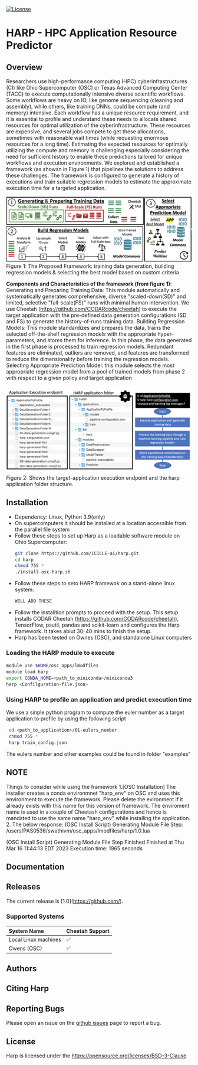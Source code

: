 [![License](https://img.shields.io/badge/License-BSD_3--Clause-blue.svg)](https://opensource.org/licenses/BSD-3-Clause)

HARP - HPC Application Resource Predictor
==============================================================

Overview
--------

Researchers use high-performance computing (HPC) cyberinfrastructures (CI) like Ohio Supercomputer (OSC) or Texas Advanced Computing Center (TACC) to execute computationally intensive diverse scientific workflows. Some workflows are heavy on IO, like genome sequencing (cleaning and assembly), while others, like training DNNs, could be compute (and memory) intensive. Each workflow has a unique resource requirement, and it is essential to profile and understand these needs to allocate shared resources for optimal utilization of the cyberinfrastructure. These resources are expensive, and several jobs compete to get these allocations, sometimes with reasonable wait times (while requesting enormous resources for a long time). Estimating the expected resources for optimally utilizing the compute and memory is challenging especially considering the need for sufficient history to enable these predictions tailored for unique workflows and execution environments. We explored and established a framework (as showsn in Figure 1) that pipelines the solutions to address these challenges. The framework is configured to generate a history of executions and train suitable regression models to estimate the approximate execution time for a targeted application.


<!-- 
![alt text](https://github.com/manikyaswathi/harp/tree/main/Documents/HARP_Pipeline.png?raw=true)

![alt text](https://github.com/manikyaswathi/harp/tree/main/Documents/Folder_Structure.png?raw=true)

 -->
 
 ![HARP Pipeline](Documents/HARP_Pipeline.png)
  Figure 1: The Proposed Framework: training data generation, building regression models & selecting the best model based on custom criteria
  
  
**Components and Characteristics of the framework (from figure 1)**:
Generating and Preparing Training Data: This module automatically and systematically generates comprehensive, diverse "scaled-down(SD)" and limited, selective "full-scale(FS)" runs with minimal human intervention. We use Cheetah (https://github.com/CODARcode/cheetah) to execute the target application with the pre-defined data generation configurations (SD and FS) to generate the history-of-runs training data.
Building Regression Models: This module standardizes and prepares the data, trains the selected off-the-shelf regression models with the appropriate hyper-parameters, and stores them for inference. In this phase, the data generated in the first phase is processed to train regression models. Redundant features are eliminated, outliers are removed, and features are transformed to reduce the dimensionality before training the regression models. 
Selecting Appropriate Prediction Model: this module selects the most appropriate regression model from a pool of trained models from phase 2 with respect to a given policy and target application
  
  
 ![Application Folder Structure and Files](Documents/Folder_Structure.png)
 Figure 2: Shows the target-application execution endpoint and the harp application folder structure. 

 
 
 
Installation
------------
* Dependency: Linux, Python 3.9(only)
* On supercomputers it should be installed at a location accessible from the parallel file system
* Follow these steps to set up Harp as a loadable software module on Ohio Supercomputer:
  ```bash
  git clone https://github.com/ICICLE-ai/harp.git
  cd harp
  chmod 755 *
  ./install-osc-harp.sh
  ```
* Follow these steps to seto HARP framewok on a stand-alone linux system:
  ```bash
  WILL ADD THESE 
  ```
* Follow the installtion prompts to proceed with the setup. This setup installs CODAR Cheetah (https://github.com/CODARcode/cheetah), TensorFlow, psutil, pandas and scikit-learn and configures the Harp framework. It takes abiut 30-40 mins to finish the setup.
* Harp has been tested on Ownes (OSC), and standalone Linux computers

### Loading the HARP module to execute
   ```bash
  module use $HOME/osc_apps/lmodfiles
  module load harp 
  export CONDA_HOME=<path_to_miniconda>/miniconda3
  harp <Confilguration-file.json>
   ```
   
### Using HARP to profile an application and predict execution time
We use a sinple python program to compute the euler number as a target application to profile by using the following script
 ```bash
  cd <path_to_application>/01-eulers_number
  chmod 755 *
  harp train_config.json
  ```
The eulers number and other examples could be found in folder "examples"

NOTE
-------------
Things to consider while using the framework
1.[OSC Installation] The installer creates a conda environmnet "harp_env" on OSC and uses this environment to execute the framework. Please delete the evironment if it already exists with this name for this version of framework. The enviroment name is used in a couple of Cheetash configurations and hence is mandated to use the same name "harp_env" while installing the application.
2. The below response:
  (OSC Install Script) Generating Module File Step: /users/PAS0536/swathivm/osc_apps/lmodfiles/harp/1.0.lua

  (OSC Install Script) Generating Module File Step Finished
  Finished at Thu Mar 16 11:44:13 EDT 2023
  Execution time: 1965 seconds

Documentation
-------------
<LINK TO VIDEO> 
<LINK TO PPT>

Releases
--------
The current release is [1.0](https://github.com/<RELEASE PATH>).

### Supported Systems
System Name | Cheetah Support 
:-----------| :---------------
Local Linux machines | :white_check_mark: 
Owens (OSC) | :white_check_mark: 

Authors
-------


Citing Harp
--------------
<Paper>

Reporting Bugs
--------------
Please open an issue on the [github issues](https://github.com/<PATH>/issues) page to report a bug.

License
-------
Harp is licensed under the https://opensource.org/licenses/BSD-3-Clause

